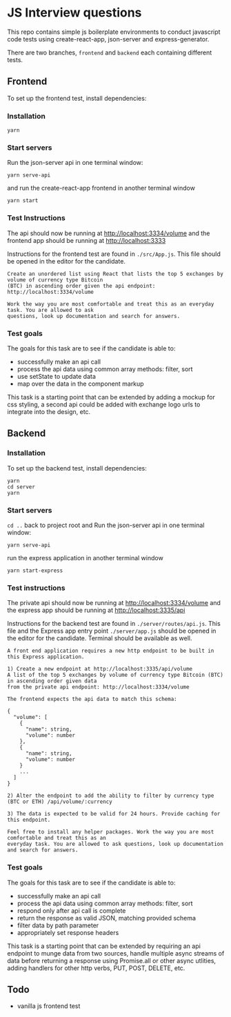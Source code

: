 # JS Interview questions

This repo contains simple js boilerplate environments to conduct javascript code tests using create-react-app,
json-server and express-generator.

There are two branches, `frontend` and `backend` each containing different tests.

## Frontend

To set up the frontend test, install dependencies:

### Installation

```
yarn
```

### Start servers

Run the json-server api in one terminal window:

```
yarn serve-api
```

and run the create-react-app frontend in another terminal window

```
yarn start
```

### Test Instructions

The api should now be running at [http://localhost:3334/volume](http://localhost:3334/volume) and the frontend app should be running at [http://localhost:3333](http://localhost:3333)

Instructions for the frontend test are found in `./src/App.js`. This file should be opened in the editor for the candidate.

```
Create an unordered list using React that lists the top 5 exchanges by volume of currency type Bitcoin
(BTC) in ascending order given the api endpoint: http://localhost:3334/volume

Work the way you are most comfortable and treat this as an everyday task. You are allowed to ask
questions, look up documentation and search for answers.
```

### Test goals

The goals for this task are to see if the candidate is able to:

- successfully make an api call
- process the api data using common array methods: filter, sort
- use setState to update data
- map over the data in the component markup

This task is a starting point that can be extended by adding a mockup for css styling, a second api could be added with exchange logo urls to integrate into the design, etc.


## Backend

### Installation
To set up the backend test, install dependencies:

```
yarn
cd server
yarn
```

### Start servers
`cd ..` back to project root and Run the json-server api in one terminal window:

```
yarn serve-api
```

run the express application in another terminal window

```
yarn start-express
```

### Test instructions
The private api should now be running at [http://localhost:3334/volume](http://localhost:3334/volume) and the express app should be running at [http://localhost:3335/api](http://localhost:3335/api)

Instructions for the backend test are found in `./server/routes/api.js`. This file and the Express app entry point `./server/app.js` should be opened in the editor for the candidate. Terminal should be available as well.


```
A front end application requires a new http endpoint to be built in this Express application.

1) Create a new endpoint at http://localhost:3335/api/volume
A list of the top 5 exchanges by volume of currency type Bitcoin (BTC) in ascending order given data
from the private api endpoint: http://localhost:3334/volume

The frontend expects the api data to match this schema:

{
  "volume": [
    {
      "name": string,
      "volume": number
    },
    {
      "name": string,
      "volume": number
    }
    ...
  ]
}

2) Alter the endpoint to add the ability to filter by currency type (BTC or ETH) /api/volume/:currency

3) The data is expected to be valid for 24 hours. Provide caching for this endpoint.

Feel free to install any helper packages. Work the way you are most comfortable and treat this as an
everyday task. You are allowed to ask questions, look up documentation and search for answers.
```

### Test goals
The goals for this task are to see if the candidate is able to:

- successfully make an api call
- process the api data using common array methods: filter, sort
- respond only after api call is complete
- return the response as valid JSON, matching provided schema
- filter data by path parameter
- appropriately set response headers

This task is a starting point that can be extended by requiring an api endpoint to munge data from two sources, handle
multiple async streams of data before returning a response using Promise.all or other async utlities, adding handlers
for other http verbs, PUT, POST, DELETE, etc.

## Todo
- vanilla js frontend test


